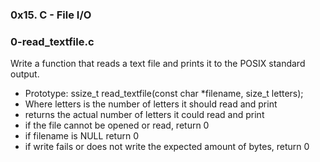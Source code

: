 ### 0x15. C - File I/O

### 0-read_textfile.c
Write a function that reads a text file and prints it to the POSIX standard output.
* Prototype: ssize_t read_textfile(const char \*filename, size_t letters);
* Where letters is the number of letters it should read and print
* returns the actual number of letters it could read and print
* if the file cannot be opened or read, return 0
* if filename is NULL return 0
* if write fails or does not write the expected amount of bytes, return 0
